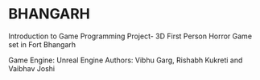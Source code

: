# BHANGARH

Introduction to Game Programming Project- 3D First Person Horror Game set in Fort Bhangarh

Game Engine: Unreal Engine
Authors: Vibhu Garg, Rishabh Kukreti and Vaibhav Joshi
